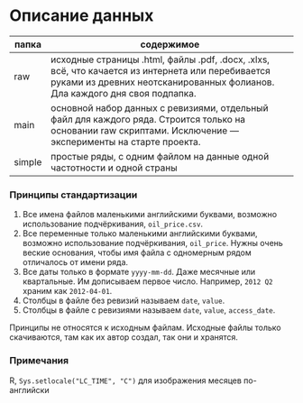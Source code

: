 # Описание данных


| папка | содержимое |
|-------|------------|
| raw   | исходные страницы .html, файлы .pdf, .docx, .xlxs, всё, что качается из интернета или перебивается руками из древних неотсканированных фолианов. Дла каждого дня своя подпапка. |
| main  | основной набор данных с ревизиями, отдельный файл для каждого ряда. Строится только на основании raw скриптами. Исключение — эксперименты на старте проекта. |
| simple | простые ряды, с одним файлом на данные одной частотности и одной страны |


### Принципы стандартизации

1. Все имена файлов маленькими английскими буквами, возможно использование подчёркивания, `oil_price.csv`.
2. Все переменные только маленькими английскими буквами, возможно использование подчёркивания, `oil_price`. Нужны очень веские основания, чтобы имя файла с одномерным рядом отличалось от имени ряда.
3. Все даты только в формате `yyyy-mm-dd`. Даже месячные или квартальные. Им дописываем первое число. Например, `2012 Q2` храним как `2012-04-01`.
4. Столбцы в файле без ревизий называем `date`, `value`.
5. Столбцы в файле с ревизиями называем `date`, `value`, `access_date`.

Принципы не относятся к исходным файлам. Исходные файлы только скачиваются, там как их автор создал, так они и хранятся.



### Примечания

R, `Sys.setlocale("LC_TIME", "C")` для изображения месяцев по-английски
